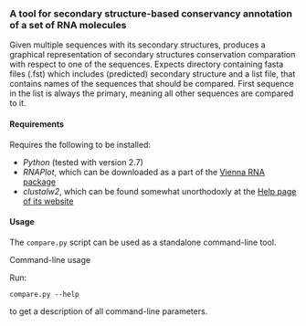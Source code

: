 ### A tool for secondary structure-based conservancy annotation of a set of RNA molecules


Given multiple sequences with its secondary structures,
produces a graphical representation of secondary structures conservation
comparation with respect to one of the sequences.
Expects directory containing fasta files (.fst) which includes (predicted)
secondary structure and a list file, that contains names of the sequences
that should be compared. First sequence in the list is always the primary,
meaning all other sequences are compared to it.

#### Requirements

Requires the following to be installed:
- *Python* (tested with version 2.7)
- *RNAPlot*, which can be downloaded as a part of the [Vienna RNA package](http://www.tbi.univie.ac.at/RNA/)
- *clustalw2*, which can be found somewhat unorthodoxly at the [Help page of its website](http://www.ebi.ac.uk/Tools/msa/clustalw2/help/>)

#### Usage

The ``compare.py`` script can be used as a standalone command-line tool.

Command-line usage

Run:

```
compare.py --help
```
  
to get a description of all command-line parameters.

